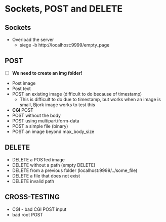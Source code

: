 # Sockets, POST and DELETE

## Sockets

 - Overload the server
	 - siege -b http://localhost:9999/empty_page
## POST
 - [ ] **We need to create an img folder!**
 - Post image
 - Post text
 - POST an existing image (difficult to do because of timestamp)
	 - This is difficult to do due to timestamp, but works when an image is small, Bjork image works to test this
 - **CGI** POST
 - POST without the body
 - POST using multipart/form-data
 - POST a simple file (binary)
 - POST an image beyond max_body_size
## DELETE
 - DELETE a POSTed image
 - DELETE without a path (empty DELETE)
 - DELETE from a previous folder (localhost:9999/../some_file)
 - DELETE a file that does not exist
 - DELETE invalid path

 ## CROSS-TESTING
 - CGI - bad CGI POST input
 - bad root POST